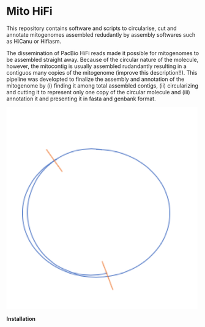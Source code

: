 # Mito HiFi ####

This repository contains software and scripts to circularise, cut and annotate mitogenomes assembled redudantly by assembly softwares such as HiCanu or Hifiasm.

The dissemination of PacBio HiFi reads made it possible for mitogenomes to be assembled straight away. Because of the circular nature of the molecule, however, the mitocontig is usually assembled rudandantly resulting in a contiguos many copies of the mitogenome (improve this description!!). This pipeline was developted to finalize the assembly and annotation of the mitogenome by (i) finding it among total assembled contigs, (ii) circularizing and cutting it to represent only one copy of the circular molecule and (iii) annotation it and presenting it in fasta and genbank format.

![Screenshot](Picture1.png)


<b>Installation</b>





